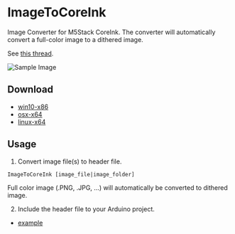 # ImageToCoreInk
Image Converter for M5Stack CoreInk.
The converter will automatically convert a full-color image to a dithered image.

See [this thread](https://twitter.com/ksasao/status/1327586531960258560).


![Sample Image](https://pbs.twimg.com/media/EmyetL9UcAEb6Cw?format=jpg&name=large)

## Download
- [win10-x86](https://github.com/ksasao/ImageToCoreInk/releases/download/v0.0.1/ImageToCoreInk_win10-x64_0.0.1.zip)
- [osx-x64](https://github.com/ksasao/ImageToCoreInk/releases/download/v0.0.1/ImageToCoreInk_osx_x64_0.0.1.zip)
- [linux-x64](https://github.com/ksasao/ImageToCoreInk/releases/download/v0.0.1/ImageToCoreInk_linux-x64_0.0.1.zip)

## Usage
1. Convert image file(s) to header file.
```
ImageToCoreInk [image_file|image_folder]
```
Full color image (.PNG, .JPG, ...) will automatically be converted to dithered image.

2. Include the header file to your Arduino project.
- [example](https://github.com/ksasao/ImageToCoreInk/blob/main/sample/arduino/sample_image/sample_image.ino)
